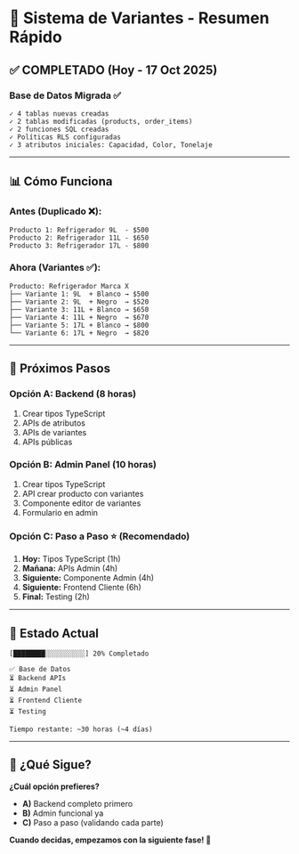 # 🚀 Sistema de Variantes - Resumen Rápido

## ✅ COMPLETADO (Hoy - 17 Oct 2025)

### Base de Datos Migrada ✅

```
✓ 4 tablas nuevas creadas
✓ 2 tablas modificadas (products, order_items)
✓ 2 funciones SQL creadas
✓ Políticas RLS configuradas
✓ 3 atributos iniciales: Capacidad, Color, Tonelaje
```

---

## 📊 Cómo Funciona

### Antes (Duplicado ❌):

```
Producto 1: Refrigerador 9L  - $500
Producto 2: Refrigerador 11L - $650
Producto 3: Refrigerador 17L - $800
```

### Ahora (Variantes ✅):

```
Producto: Refrigerador Marca X
├── Variante 1: 9L  + Blanco → $500
├── Variante 2: 9L  + Negro  → $520
├── Variante 3: 11L + Blanco → $650
├── Variante 4: 11L + Negro  → $670
├── Variante 5: 17L + Blanco → $800
└── Variante 6: 17L + Negro  → $820
```

---

## 🎯 Próximos Pasos

### Opción A: Backend (8 horas)

1. Crear tipos TypeScript
2. APIs de atributos
3. APIs de variantes
4. APIs públicas

### Opción B: Admin Panel (10 horas)

1. Crear tipos TypeScript
2. API crear producto con variantes
3. Componente editor de variantes
4. Formulario en admin

### Opción C: Paso a Paso ⭐ (Recomendado)

1. **Hoy:** Tipos TypeScript (1h)
2. **Mañana:** APIs Admin (4h)
3. **Siguiente:** Componente Admin (4h)
4. **Siguiente:** Frontend Cliente (6h)
5. **Final:** Testing (2h)

---

## 📝 Estado Actual

```
[████████░░░░░░░░░░] 20% Completado

✅ Base de Datos
⏳ Backend APIs
⏳ Admin Panel
⏳ Frontend Cliente
⏳ Testing

Tiempo restante: ~30 horas (~4 días)
```

---

## 🤔 ¿Qué Sigue?

**¿Cuál opción prefieres?**

- **A)** Backend completo primero
- **B)** Admin funcional ya
- **C)** Paso a paso (validando cada parte)

**Cuando decidas, empezamos con la siguiente fase! 🚀**
